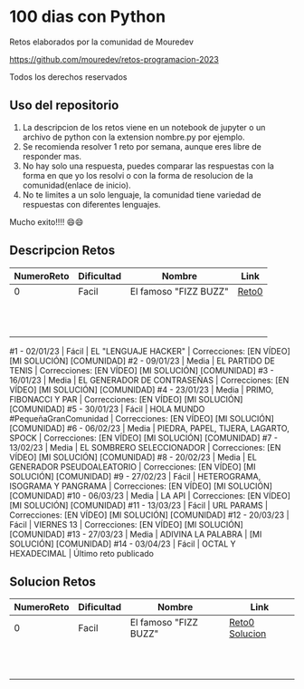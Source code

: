 # 100 dias con Python

Retos elaborados por la comunidad de Mouredev

https://github.com/mouredev/retos-programacion-2023

Todos los derechos reservados

## Uso del repositorio

1. La descripcion de los retos viene en un notebook de jupyter o un archivo de python con la extension nombre.py por ejemplo.
2. Se recomienda resolver 1 reto por semana, aunque eres libre de responder mas.
3. No hay solo una respuesta, puedes comparar las respuestas con la forma en que yo los resolvi o con la forma de resolucion de la comunidad(enlace de inicio).
4. No te limites a un solo lenguaje, la comunidad tiene variedad de respuestas con diferentes lenguajes.

Mucho exito!!!! 😄😄


## Descripcion Retos

|NumeroReto|Dificultad|Nombre|Link|
|----------|----------|------|------|
|0|Facil|El famoso "FIZZ BUZZ"|[Reto0](./retos/0_10.ipynb)|
|||||
|||||
|||||
|||||
|||||
|||||
|||||
|||||
|||||
|||||
|||||

#1 - 02/01/23 | Fácil | EL "LENGUAJE HACKER" | Correcciones: [EN VÍDEO] [MI SOLUCIÓN] [COMUNIDAD]
#2 - 09/01/23 | Media | EL PARTIDO DE TENIS | Correcciones: [EN VÍDEO] [MI SOLUCIÓN] [COMUNIDAD]
#3 - 16/01/23 | Media | EL GENERADOR DE CONTRASEÑAS | Correcciones: [EN VÍDEO] [MI SOLUCIÓN] [COMUNIDAD]
#4 - 23/01/23 | Media | PRIMO, FIBONACCI Y PAR | Correcciones: [EN VÍDEO] [MI SOLUCIÓN] [COMUNIDAD]
#5 - 30/01/23 | Fácil | HOLA MUNDO #PequeñaGranComunidad | Correcciones: [EN VÍDEO] [MI SOLUCIÓN] [COMUNIDAD]
#6 - 06/02/23 | Media | PIEDRA, PAPEL, TIJERA, LAGARTO, SPOCK | Correcciones: [EN VÍDEO] [MI SOLUCIÓN] [COMUNIDAD]
#7 - 13/02/23 | Media | EL SOMBRERO SELECCIONADOR | Correcciones: [EN VÍDEO] [MI SOLUCIÓN] [COMUNIDAD]
#8 - 20/02/23 | Media | EL GENERADOR PSEUDOALEATORIO | Correcciones: [EN VÍDEO] [MI SOLUCIÓN] [COMUNIDAD]
#9 - 27/02/23 | Fácil | HETEROGRAMA, ISOGRAMA Y PANGRAMA | Correcciones: [EN VÍDEO] [MI SOLUCIÓN] [COMUNIDAD]
#10 - 06/03/23 | Media | LA API | Correcciones: [EN VÍDEO] [MI SOLUCIÓN] [COMUNIDAD]
#11 - 13/03/23 | Fácil | URL PARAMS | Correcciones: [EN VÍDEO] [MI SOLUCIÓN] [COMUNIDAD]
#12 - 20/03/23 | Fácil | VIERNES 13 | Correcciones: [EN VÍDEO] [MI SOLUCIÓN] [COMUNIDAD]
#13 - 27/03/23 | Media | ADIVINA LA PALABRA | [MI SOLUCIÓN] [COMUNIDAD]
#14 - 03/04/23 | Fácil | OCTAL Y HEXADECIMAL | Último reto publicado

## Solucion Retos

|NumeroReto|Dificultad|Nombre|Link|
|----------|----------|------|------|
|0|Facil|El famoso "FIZZ BUZZ"|[Reto0 Solucion](./soluciones/Reto0.py)|
|||||
|||||
|||||
|||||
|||||
|||||
|||||
|||||
|||||
|||||
|||||
